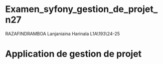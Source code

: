# Examen_syfony_gestion_de_projet_n27
RAZAFINDRAMBOA Lanjaniaina Harinala L1A\193\24-25
# Application de gestion de projet
